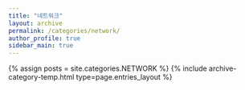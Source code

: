 ```yaml
---
title: "네트워크"
layout: archive
permalink: /categories/network/
author_profile: true
sidebar_main: true
---
```



{% assign posts = site.categories.NETWORK %}
{% include archive-category-temp.html type=page.entries_layout %}
